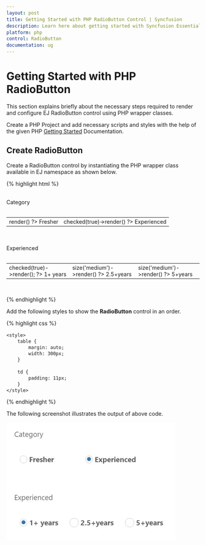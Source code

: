 ```yaml
---
layout: post
title: Getting Started with PHP RadioButton Control | Syncfusion
description: Learn here about getting started with Syncfusion Essential PHP RadioButton Control, its elements, and more.
platform: php
control: RadioButton
documentation: ug
---
```


# Getting Started with PHP RadioButton

This section explains briefly about the necessary steps required to render and configure EJ RadioButton control using PHP wrapper classes.

Create a PHP Project and add necessary scripts and styles with the help of the given PHP [Getting Started](https://help.syncfusion.com/php/getting-started) Documentation.


## Create RadioButton

Create a RadioButton control by instantiating the PHP wrapper class available in EJ namespace as shown below.

{% highlight html %}
    <div class='frame'>
            <div class='radioalign'>
                <br />
                Category
              <br />
                <br />
                <table>
                    <tr>
                        <td class='chkrad'>
                            <?php
                            $radio=new EJ\RadioButton('Radio1');
                            echo  $radio->render()
                            ?>
                            <label for='Radio1' class='clslab'>Fresher</label>
                        </td>
                        <td class='chkrad' colspan='2'>
                            <?php
                            $radio=new EJ\RadioButton('Radio3');
                            echo $radio->checked(true)->render()
                            ?>
                            <label for='Radio3' class='clslab'>Experienced</label>
                        </td>
                    </tr>
                </table>
                <br />
                <br />
                Experienced
              <br />
                <br />
                <table>
                    <tr>
                        <td class='chkrad'>
                            <?php
                            $radio=new EJ\RadioButton('Radio2');
                            echo  $radio->checked(true)->render();
                            ?>
                            <label for='Radio2' class='clslab'>1+ years</label>
                        </td>
                        <td class='chkrad'>
                            <?php
                            $radio=new EJ\RadioButton('Radio4');
                            echo   $radio->size('medium')->render()
                            ?>
                            <label for='Radio4' class='clslab'>2.5+years</label>
                        </td>
                        <td class='chkrad'>
                            <?php
                            $radio=new EJ\RadioButton('Radio5');
                            echo $radio->size('medium')->render()
                            ?>
                            <label for='Radio5' class='clslab'>5+years</label>
                        </td>
                    </tr>
                </table>
                <br />
            </div>

{% endhighlight %}

Add the following styles to show the **RadioButton** control in an order.

{% highlight css %}

    <style>
        table {
            margin: auto;
            width: 300px;
        }

        td {
            padding: 11px;
        }
    </style>

{% endhighlight %}

The following screenshot illustrates the output of above code.

![PHP RadioButton Getting Started](Getting-Started_images/Getting-Started_img1.JPG) 